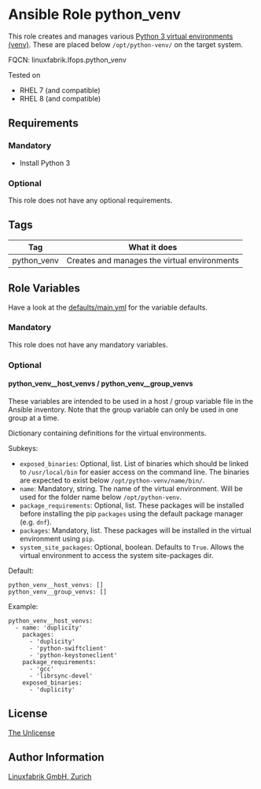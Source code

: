 # Ansible Role python_venv

This role creates and manages various [Python 3 virtual environments (venv)](https://docs.python.org/3/library/venv.html). These are placed below `/opt/python-venv/` on the target system.

FQCN: linuxfabrik.lfops.python_venv

Tested on

* RHEL 7 (and compatible)
* RHEL 8 (and compatible)


## Requirements

### Mandatory

* Install Python 3


### Optional

This role does not have any optional requirements.


## Tags

| Tag | What it does |
| --- | ------------ |
| python_venv | Creates and manages the virtual environments |


## Role Variables

Have a look at the [defaults/main.yml](https://github.com/Linuxfabrik/lfops/blob/main/roles/python_venv/defaults/main.yml) for the variable defaults.


### Mandatory

This role does not have any mandatory variables.


### Optional

#### python_venv__host_venvs / python_venv__group_venvs

These variables are intended to be used in a host / group variable file in the Ansible inventory. Note that the group variable can only be used in one group at a time.

Dictionary containing definitions for the virtual environments.

Subkeys:

* `exposed_binaries`: Optional, list. List of binaries which should be linked to `/usr/local/bin` for easier access on the command line. The binaries are expected to exist below `/opt/python-venv/name/bin/`.
* `name`: Mandatory, string. The name of the virtual environment. Will be used for the folder name below `/opt/python-venv`.
* `package_requirements`: Optional, list. These packages will be installed before installing the pip `packages` using the default package manager (e.g. `dnf`).
* `packages`: Mandatory, list. These packages will be installed in the virtual environment using `pip`.
* `system_site_packages`:  Optional, boolean. Defaults to `True`. Allows the virtual environment to access the system site-packages dir.

Default:

    python_venv__host_venvs: []
    python_venv__group_venvs: []

Example:

    python_venv__host_venvs:
      - name: 'duplicity'
        packages:
          - 'duplicity'
          - 'python-swiftclient'
          - 'python-keystoneclient'
        package_requirements:
          - 'gcc'
          - 'librsync-devel'
        exposed_binaries:
          - 'duplicity'


## License

[The Unlicense](https://unlicense.org/)


## Author Information

[Linuxfabrik GmbH, Zurich](https://www.linuxfabrik.ch)
